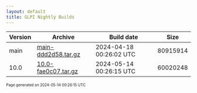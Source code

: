 ```yaml
---
layout: default
title: GLPI Nightly Builds
---
```


Version|Archive|Build date|Size
---|---|---|---
main|[main-ddd2d58.tar.gz](main-ddd2d58.tar.gz)|2024-04-18 00:26:02 UTC|80915914
10.0|[10.0-fae0c07.tar.gz](10.0-fae0c07.tar.gz)|2024-05-14 00:26:15 UTC|60020248

<font size="1">Page generated on 2024-05-14 00:26:15 UTC</font>
